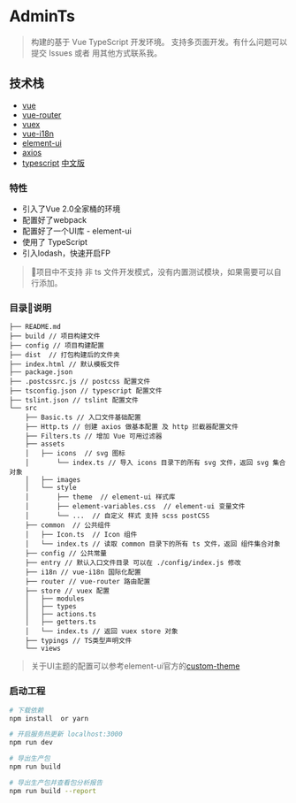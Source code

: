 # AdminTs

> 构建的基于 Vue TypeScript 开发环境。 支持多页面开发。有什么问题可以提交 Issues 或者 用其他方式联系我。

## 技术栈
- [vue](https://cn.vuejs.org/)
- [vue-router](https://router.vuejs.org/zh-cn/)
- [vuex](https://vuex.vuejs.org/zh-cn/)
- [vue-i18n](https://kazupon.github.io/vue-i18n/en/)
- [element-ui](http://element.eleme.io/#/zh-CN/component/installation)
- [axios](https://github.com/mzabriskie/axios)
- [typescript](http://www.typescriptlang.org/) [中文版](https://www.tslang.cn/)

### 特性

- 引入了Vue 2.0全家桶的环境
- 配置好了webpack
- 配置好了一个UI库 - element-ui
- 使用了 TypeScript
- 引入lodash，快速开启FP

> 项目中不支持 非 ts 文件开发模式，没有内置测试模块，如果需要可以自行添加。

### 目录说明

```
├── README.md
├── build // 项目构建文件
├── config // 项目构建配置
├── dist  // 打包构建后的文件夹
├── index.html // 默认模板文件
├── package.json
├── .postcssrc.js // postcss 配置文件
├── tsconfig.json // typescript 配置文件
├── tslint.json // tslint 配置文件
└── src
    ├── Basic.ts // 入口文件基础配置
    ├── Http.ts // 创建 axios 做基本配置 及 http 拦截器配置文件
    ├── Filters.ts // 增加 Vue 可用过滤器
    ├── assets
    │   ├── icons  // svg 图标
    │       └── index.ts // 导入 icons 目录下的所有 svg 文件，返回 svg 集合对象
    │   ├── images
    │   └── style 
    │       ├── theme  // element-ui 样式库
    │       ├── element-variables.css  // element-ui 变量文件
    │       └── ...  // 自定义 样式 支持 scss postCSS
    ├── common  // 公共组件
    │   ├── Icon.ts  // Icon 组件
    │   └── index.ts // 读取 common 目录下的所有 ts 文件，返回 组件集合对象
    ├── config // 公共常量
    ├── entry // 默认入口文件目录 可以在 ./config/index.js 修改
    ├── i18n // vue-i18n 国际化配置
    ├── router // vue-router 路由配置
    ├── store // vuex 配置
    │   ├── modules
    │   ├── types 
    │   ├── actions.ts
    │   ├── getters.ts
    │   └── index.ts // 返回 vuex store 对象
    ├── typings // TS类型声明文件
    └── views 
```
>关于UI主题的配置可以参考element-ui官方的[custom-theme](http://element.eleme.io/#/zh-CN/component/custom-theme)

### 启动工程

``` bash
# 下载依赖
npm install  or yarn

# 开启服务热更新 localhost:3000
npm run dev

# 导出生产包
npm run build

# 导出生产包并查看包分析报告
npm run build --report
```